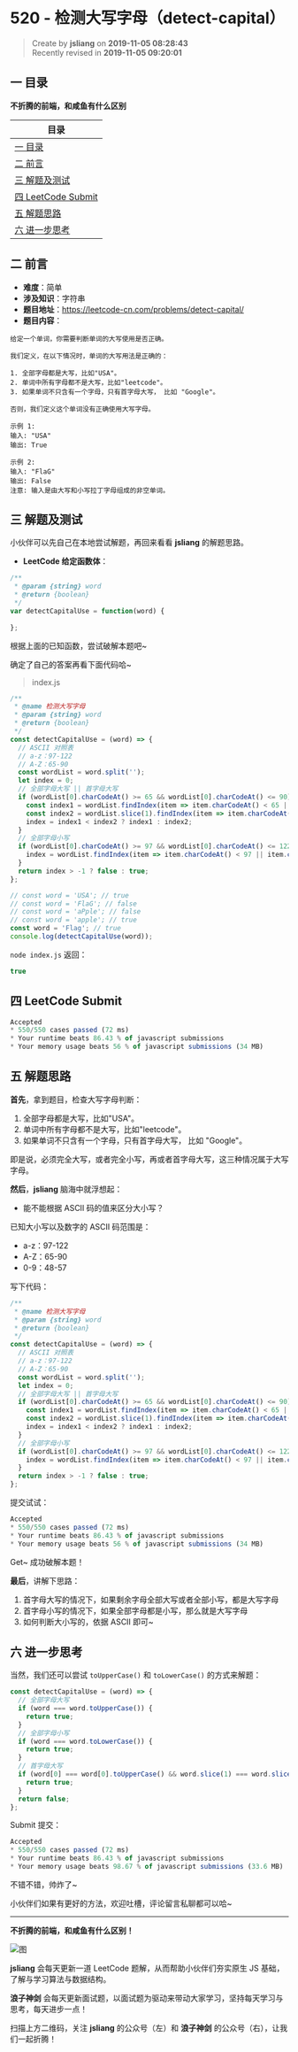 520 - 检测大写字母（detect-capital）
===

> Create by **jsliang** on **2019-11-05 08:28:43**  
> Recently revised in **2019-11-05 09:20:01**

## 一 目录

**不折腾的前端，和咸鱼有什么区别**

| 目录 |
| --- | 
| [一 目录](#chapter-one) | 
| [二 前言](#chapter-two) |
| [三 解题及测试](#chapter-three) |
| [四 LeetCode Submit](#chapter-four) |
| [五 解题思路](#chapter-five) |
| [六 进一步思考](#chapter-six) |

## 二 前言



* **难度**：简单
* **涉及知识**：字符串
* **题目地址**：https://leetcode-cn.com/problems/detect-capital/
* **题目内容**：

```
给定一个单词，你需要判断单词的大写使用是否正确。

我们定义，在以下情况时，单词的大写用法是正确的：

1. 全部字母都是大写，比如"USA"。
2. 单词中所有字母都不是大写，比如"leetcode"。
3. 如果单词不只含有一个字母，只有首字母大写， 比如 "Google"。

否则，我们定义这个单词没有正确使用大写字母。

示例 1:
输入: "USA"
输出: True

示例 2:
输入: "FlaG"
输出: False
注意: 输入是由大写和小写拉丁字母组成的非空单词。
```

## 三 解题及测试



小伙伴可以先自己在本地尝试解题，再回来看看 **jsliang** 的解题思路。

* **LeetCode 给定函数体**：

```js
/**
 * @param {string} word
 * @return {boolean}
 */
var detectCapitalUse = function(word) {
  
};
```

根据上面的已知函数，尝试破解本题吧~

确定了自己的答案再看下面代码哈~

> index.js

```js
/**
 * @name 检测大写字母
 * @param {string} word
 * @return {boolean}
 */
const detectCapitalUse = (word) => {
  // ASCII 对照表
  // a-z：97-122
  // A-Z：65-90
  const wordList = word.split('');
  let index = 0;
  // 全部字母大写 || 首字母大写
  if (wordList[0].charCodeAt() >= 65 && wordList[0].charCodeAt() <= 90) {
    const index1 = wordList.findIndex(item => item.charCodeAt() < 65 || item.charCodeAt() > 90);
    const index2 = wordList.slice(1).findIndex(item => item.charCodeAt() < 97 || item.charCodeAt() > 122);
    index = index1 < index2 ? index1 : index2;
  }
  // 全部字母小写
  if (wordList[0].charCodeAt() >= 97 && wordList[0].charCodeAt() <= 122) {
    index = wordList.findIndex(item => item.charCodeAt() < 97 || item.charCodeAt() > 122);
  }
  return index > -1 ? false : true;
};

// const word = 'USA'; // true
// const word = 'FlaG'; // false
// const word = 'aPple'; // false
// const word = 'apple'; // true
const word = 'Flag'; // true
console.log(detectCapitalUse(word));
```

`node index.js` 返回：

```js
true
```

## 四 LeetCode Submit



```js
Accepted
* 550/550 cases passed (72 ms)
* Your runtime beats 86.43 % of javascript submissions
* Your memory usage beats 56 % of javascript submissions (34 MB)
```

## 五 解题思路



**首先**，拿到题目，检查大写字母判断：

1. 全部字母都是大写，比如"USA"。
2. 单词中所有字母都不是大写，比如"leetcode"。
3. 如果单词不只含有一个字母，只有首字母大写， 比如 "Google"。

即是说，必须完全大写，或者完全小写，再或者首字母大写，这三种情况属于大写字母。

**然后**，**jsliang** 脑海中就浮想起：

* 能不能根据 ASCII 码的值来区分大小写？

已知大小写以及数字的 ASCII 码范围是：

* a-z：97-122
* A-Z：65-90
* 0-9：48-57

写下代码：

```js
/**
 * @name 检测大写字母
 * @param {string} word
 * @return {boolean}
 */
const detectCapitalUse = (word) => {
  // ASCII 对照表
  // a-z：97-122
  // A-Z：65-90
  const wordList = word.split('');
  let index = 0;
  // 全部字母大写 || 首字母大写
  if (wordList[0].charCodeAt() >= 65 && wordList[0].charCodeAt() <= 90) {
    const index1 = wordList.findIndex(item => item.charCodeAt() < 65 || item.charCodeAt() > 90);
    const index2 = wordList.slice(1).findIndex(item => item.charCodeAt() < 97 || item.charCodeAt() > 122);
    index = index1 < index2 ? index1 : index2;
  }
  // 全部字母小写
  if (wordList[0].charCodeAt() >= 97 && wordList[0].charCodeAt() <= 122) {
    index = wordList.findIndex(item => item.charCodeAt() < 97 || item.charCodeAt() > 122);
  }
  return index > -1 ? false : true;
};
```

提交试试：

```js
Accepted
* 550/550 cases passed (72 ms)
* Your runtime beats 86.43 % of javascript submissions
* Your memory usage beats 56 % of javascript submissions (34 MB)
```

Get~ 成功破解本题！

**最后**，讲解下思路：

1. 首字母大写的情况下，如果剩余字母全部大写或者全部小写，都是大写字母
2. 首字母小写的情况下，如果全部字母都是小写，那么就是大写字母
3. 如何判断大小写的，依据 ASCII 即可~

## 六 进一步思考



当然，我们还可以尝试 `toUpperCase()` 和 `toLowerCase()` 的方式来解题：

```js
const detectCapitalUse = (word) => {
  // 全部字母大写
  if (word === word.toUpperCase()) {
    return true;
  }
  // 全部字母小写
  if (word === word.toLowerCase()) {
    return true;
  }
  // 首字母大写
  if (word[0] === word[0].toUpperCase() && word.slice(1) === word.slice(1).toLowerCase()) {
    return true;
  }
  return false;
};
```

Submit 提交：

```js
Accepted
* 550/550 cases passed (72 ms)
* Your runtime beats 86.43 % of javascript submissions
* Your memory usage beats 98.67 % of javascript submissions (33.6 MB)
```

不错不错，帅炸了~

小伙伴们如果有更好的方法，欢迎吐槽，评论留言私聊都可以哈~

---

**不折腾的前端，和咸鱼有什么区别！**

![图](../../../public-repertory/img/z-index-small.png)

**jsliang** 会每天更新一道 LeetCode 题解，从而帮助小伙伴们夯实原生 JS 基础，了解与学习算法与数据结构。

**浪子神剑** 会每天更新面试题，以面试题为驱动来带动大家学习，坚持每天学习与思考，每天进步一点！

扫描上方二维码，关注 **jsliang** 的公众号（左）和 **浪子神剑** 的公众号（右），让我们一起折腾！

